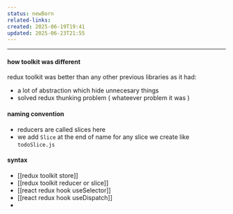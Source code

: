 ```yaml
---
status: newBorn
related-links: 
created: 2025-06-19T19:41
updated: 2025-06-23T21:55
---
```

---

#### how toolkit was different

redux toolkit was better than any other previous libraries as it had:
- a lot of abstraction which hide unnecesary things
- solved redux thunking problem ( whateever problem it was )

#### naming convention
- reducers are called slices here
- we add `Slice` at the end of name for any slice we create like `todoSlice.js`

#### syntax
- [[redux toolkit store]]
- [[redux toolkit reducer or slice]]
- [[react redux hook useSelector]]
- [[react redux hook useDispatch]]
- 